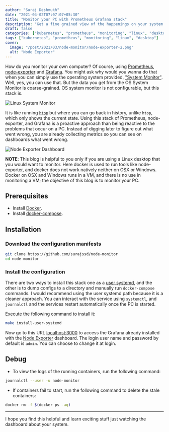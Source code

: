 ```yaml
---
author: "Suraj Deshmukh"
date: "2021-04-02T07:07:07+05:30"
title: "Monitor your PC with Prometheus Grafana stack"
description: "Get a fine grained view of the happenings on your system!"
draft: false
categories: ["kubernetes", "prometheus", "monitoring", "linux", "desktop"]
tags: ["kubernetes", "prometheus", "monitoring", "linux", "desktop"]
cover:
  image: "/post/2021/03/node-monitor/node-exporter-2.png"
  alt: "Node Exporter"
---
```


How do you monitor your own computer? Of course, using [Prometheus](https://prometheus.io/), [node-exporter](https://github.com/prometheus/node_exporter) and [Grafana](https://grafana.com/docs/). You might ask why would you wanna do that when you can simply use the operating system provided, ["System Monitor"](https://help.gnome.org/users/gnome-system-monitor/stable/). Well, yes, you can use that. But the data you get from the OS System Monitor is coarse-grained. OS system monitor is not configurable, but this stack is.

![Linux System Monitor](/post/2021/03/node-monitor/node-monitor.png "Linux System Monitor")

It is like running [`htop`](https://htop.dev/) but where you can go back in history, unlike `htop`, which only shows the current state. Using this stack of Prometheus, node-exporter, and Grafana is a proactive approach than being reactive to the problems that occur on a PC. Instead of digging later to figure out what went wrong, you are already collecting metrics so you can see on dashboards what went wrong.

![Node Exporter Dashboard](/post/2021/03/node-monitor/node-exporter-1.png "Node Exporter Dashboard")

**NOTE**: This blog is helpful to you only if you are using a Linux desktop that you would want to monitor. Here docker is used to run tools like node-exporter, and docker does not work natively neither on OSX or Windows. Docker on OSX and Windows runs in a VM, and there is no use in monitoring a VM; the objective of this blog is to monitor your PC.

## Prerequisites

- Install [Docker](https://docs.docker.com/get-docker/).
- Install [docker-compose](https://docs.docker.com/compose/install/).

## Installation

### Download the configuration manifests

```bash
git clone https://github.com/surajssd/node-monitor
cd node-monitor
```

### Install the configuration

There are two ways to install this stack one as a [user systemd](https://wiki.archlinux.org/index.php/systemd/User), and the other is to dump configs to a directory and manually run `docker-compose` commands. I would recommend using the user systemd path because it is a cleaner approach. You can interact with the service using `systemctl`, and `journalctl` and the services restart automatically once the PC is started.

Execute the following command to install it:

```bash
make install-user-systemd
```

Now go to this URL [localhost:3000](http://localhost:3000/d/rYdddlPWk/node-exporter-full?orgId=1&refresh=10s&from=now-30m&to=now) to access the Grafana already installed with the [Node Exporter](https://grafana.com/grafana/dashboards/1860) dashboard. The login user name and password by default is `admin`. You can choose to change it at login.

## Debug

- To view the logs of the running containers, run the following command:

```bash
journalctl --user -u node-monitor
```

- If containers fail to start, run the following command to delete the stale containers:

```bash
docker rm -f $(docker ps -aq)
```

---

I hope you find this helpful and learn exciting stuff just watching the dashboard about your system.
